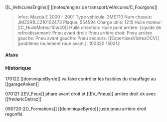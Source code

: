 [[L_VehiculesEngins]] [[notes/engins de transport/véhicules/C_Fourgons]]

> Infos: Mazda E 2000 - 2001
Type vehicule: 3ME710
Num chassis: JMZSR1LC210102473
Plaque: 554594
Charge utile: 1215
Huile moteur: [[C_HuileMoteur10w40]]
Huile direction:
Huile pont arrière:
Liquide de refroidissement:
Pneu avant droit:
Pneu arrière droit:
Pneu arrière gauche:
Pneu avant gauche:
Pneu secours:
[[ExpertisesVisitesOCV]] (problème roulement roue avant.): 100320 150212

#### Afaire 

### Historique
170122 [[dominiqueByrde]] va faire contrôler les fusibles du chauffage au [[garageAnken]]

070121 [[EV_Feux]] phare avant droit et [[EV_Pneus]] arrière droit ok avec [[fredericDetraz]]

090720 [[D_Formations]] [[dominiqueByrde]] juste pneu arrière droit regonflé